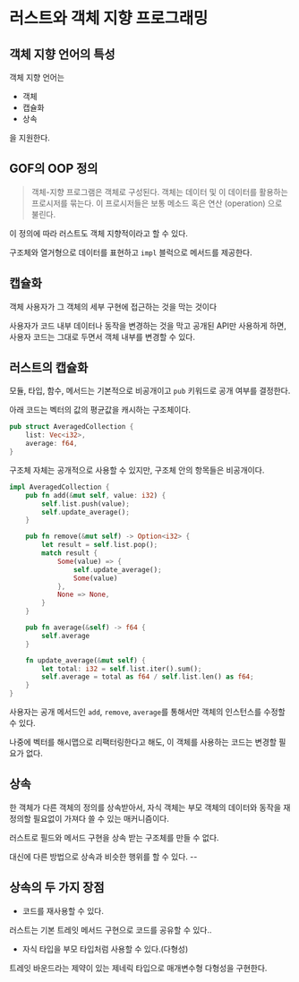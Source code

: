 # 러스트와 객체 지향 프로그래밍

## 객체 지향 언어의 특성

객체 지향 언어는

- 객체
- 캡슐화
- 상속

을 지원한다.

## GOF의 OOP 정의

> 객체-지향 프로그램은 객체로 구성된다. 객체는 데이터 및 이 데이터를 활용하는 프로시저를 묶는다. 이 프로시저들은 보통 메소드 혹은 연산 (operation) 으로 불린다.

이 정의에 따라 러스트도 객체 지향적이라고 할 수 있다.

구조체와 열거형으로 데이터를 표현하고 `impl` 블럭으로 메서드를 제공한다.

## 캡슐화

객체 사용자가 그 객체의 세부 구현에 접근하는 것을 막는 것이다

사용자가 코드 내부 데이터나 동작을 변경하는 것을 막고 공개된 API만 사용하게 하면, 사용자 코드는 그대로 두면서 객체 내부를 변경할 수 있다.

## 러스트의 캡슐화

모듈, 타입, 함수, 메서드는 기본적으로 비공개이고 `pub` 키워드로 공개 여부를 결정한다.

아래 코드는 벡터의 값의 평균값을 캐시하는 구조체이다.

```rust
pub struct AveragedCollection {
    list: Vec<i32>,
    average: f64,
}
```

구조체 자체는 공개적으로 사용할 수 있지만, 구조체 안의 항목들은 비공개이다.

```rust
impl AveragedCollection {
    pub fn add(&mut self, value: i32) {
        self.list.push(value);
        self.update_average();
    }

    pub fn remove(&mut self) -> Option<i32> {
        let result = self.list.pop();
        match result {
            Some(value) => {
                self.update_average();
                Some(value)
            },
            None => None,
        }
    }

    pub fn average(&self) -> f64 {
        self.average
    }

    fn update_average(&mut self) {
        let total: i32 = self.list.iter().sum();
        self.average = total as f64 / self.list.len() as f64;
    }
}
```

사용자는 공개 메서드인 `add`, `remove`, `average`를 통해서만 객체의 인스턴스를 수정할 수 있다.

나중에 벡터를 해시맵으로 리팩터링한다고 해도, 이 객체를 사용하는 코드는 변경할 필요가 없다.

## 상속

한 객체가 다른 객체의 정의를 상속받아서, 자식 객체는 부모 객체의 데이터와 동작을 재정의할 필요없이 가져다 쓸 수 있는 매커니즘이다.

러스트로 필드와 메서드 구현을 상속 받는 구조체를 만들 수 없다.

대신에 다른 방법으로 상속과 비슷한 행위를 할 수 있다. --

## 상속의 두 가지 장점

- 코드를 재사용할 수 있다.

러스트는 기본 트레잇 메서드 구현으로 코드를 공유할 수 있다..

- 자식 타입을 부모 타입처럼 사용할 수 있다.(다형성)

트레잇 바운드라는 제약이 있는 제네릭 타입으로 매개변수형 다형성을 구현한다.

